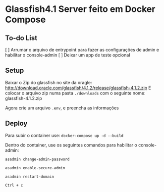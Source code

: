 # Glassfish4.1 Server feito em Docker Compose

## To-do List
[ ] Arrumar o arquivo de entrypoint para fazer as configurações de admin e habilitar o console-admin
[ ] Deixar um app de teste opcional

## Setup

Baixar o Zip do glassfish no site da oragle: http://download.oracle.com/glassfish/4.1.2/release/glassfish-4.1.2.zip
E colocar o arquivo zip numa pasta `./downloads` com o seguinte nome: glassfish-4.1.2.zip

Agora crie um arquivo `.env`, e preencha as informações

## Deploy

Para subir o container use: `docker-compose up -d --build`

Dentro do container, use os seguintes comandos para habilitar o console-admin:

`asadmin change-admin-password`

`asadmin enable-secure-admin`

`asadmin restart-domain`

`Ctrl + c`
